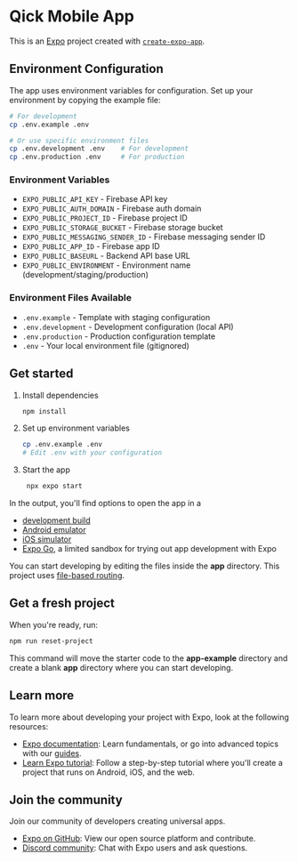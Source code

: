 # Qick Mobile App

This is an [Expo](https://expo.dev) project created with [`create-expo-app`](https://www.npmjs.com/package/create-expo-app).

## Environment Configuration

The app uses environment variables for configuration. Set up your environment by copying the example file:

```bash
# For development
cp .env.example .env

# Or use specific environment files
cp .env.development .env    # For development
cp .env.production .env     # For production
```

### Environment Variables

- `EXPO_PUBLIC_API_KEY` - Firebase API key
- `EXPO_PUBLIC_AUTH_DOMAIN` - Firebase auth domain
- `EXPO_PUBLIC_PROJECT_ID` - Firebase project ID
- `EXPO_PUBLIC_STORAGE_BUCKET` - Firebase storage bucket
- `EXPO_PUBLIC_MESSAGING_SENDER_ID` - Firebase messaging sender ID
- `EXPO_PUBLIC_APP_ID` - Firebase app ID
- `EXPO_PUBLIC_BASEURL` - Backend API base URL
- `EXPO_PUBLIC_ENVIRONMENT` - Environment name (development/staging/production)

### Environment Files Available

- `.env.example` - Template with staging configuration
- `.env.development` - Development configuration (local API)
- `.env.production` - Production configuration template
- `.env` - Your local environment file (gitignored)

## Get started

1. Install dependencies

   ```bash
   npm install
   ```

2. Set up environment variables

   ```bash
   cp .env.example .env
   # Edit .env with your configuration
   ```

3. Start the app

   ```bash
    npx expo start
   ```

In the output, you'll find options to open the app in a

- [development build](https://docs.expo.dev/develop/development-builds/introduction/)
- [Android emulator](https://docs.expo.dev/workflow/android-studio-emulator/)
- [iOS simulator](https://docs.expo.dev/workflow/ios-simulator/)
- [Expo Go](https://expo.dev/go), a limited sandbox for trying out app development with Expo

You can start developing by editing the files inside the **app** directory. This project uses [file-based routing](https://docs.expo.dev/router/introduction).

## Get a fresh project

When you're ready, run:

```bash
npm run reset-project
```

This command will move the starter code to the **app-example** directory and create a blank **app** directory where you can start developing.

## Learn more

To learn more about developing your project with Expo, look at the following resources:

- [Expo documentation](https://docs.expo.dev/): Learn fundamentals, or go into advanced topics with our [guides](https://docs.expo.dev/guides).
- [Learn Expo tutorial](https://docs.expo.dev/tutorial/introduction/): Follow a step-by-step tutorial where you'll create a project that runs on Android, iOS, and the web.

## Join the community

Join our community of developers creating universal apps.

- [Expo on GitHub](https://github.com/expo/expo): View our open source platform and contribute.
- [Discord community](https://chat.expo.dev): Chat with Expo users and ask questions.
